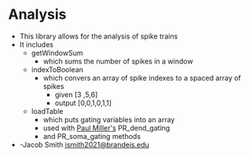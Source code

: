 # Analysis

* This library allows for the analysis of spike trains
* It includes
    * getWindowSum
        * which sums the number of spikes in a window
    * indexToBoolean
        * which convers an array of spike indexes to a spaced array of spikes
            * given [3 ,5,6]
            * output [0,0,1,0,1,1]
    * loadTable
        * which puts gating variables into an array
        * used with [Paul Miller's](http://people.brandeis.edu/~pmiller/TEXTBOOK/CHAPTER4/index.html) PR_dend_gating
        * and PR_soma_gating methods
* -Jacob Smith jsmith2021@brandeis.edu
